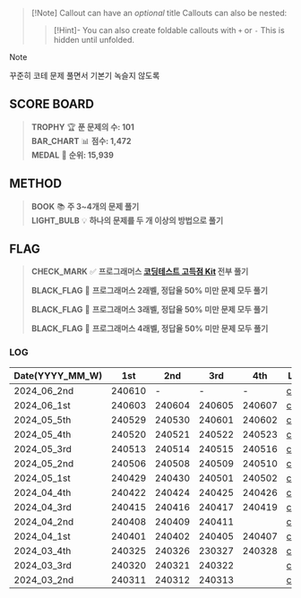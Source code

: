 > [!Note] Callout can have an _optional_ title
> Callouts can also be nested:
> > [!Hint]- You can also create foldable callouts with `+` or `-`
> > This is hidden until unfolded.

> [!NOTE]
> 꾸준히 코테 문제 풀면서 기본기 녹슬지 않도록

## SCORE BOARD

> **TROPHY**
> 🏆 **푼 문제의 수: 101**  
> **BAR_CHART**
> 📊 **점수: 1,472**  
> **MEDAL**
> 🏅 **순위: 15,939**

## METHOD

> **BOOK**
> 📚 **주 3~4개의 문제 풀기**  
> **LIGHT_BULB**
> 💡 **하나의 문제를 두 개 이상의 방법으로 풀기**

## FLAG

> **CHECK_MARK**
> ✅ **프로그래머스 [코딩테스트 고득점 Kit](https://school.programmers.co.kr/learn/challenges?tab=algorithm_practice_kit) 전부 풀기**
>
> **BLACK_FLAG**
> 🚩 **프로그래머스 2래벨, 정답율 50% 미만 문제 모두 풀기**
>
> **BLACK_FLAG**
> 🚩 **프로그래머스 3래벨, 정답율 50% 미만 문제 모두 풀기**
>
> **BLACK_FLAG**
> 🚩 **프로그래머스 4래벨, 정답율 50% 미만 문제 모두 풀기**

### LOG

| Date(YYYY_MM_W) | 1st | 2nd | 3rd | 4th | Link |
| -------------| ------- | ------- | ------- | ------- | ---------------- |
| 2024_06_2nd | 240610 | - | - | - | [code](/2024_06_1st.ipynb) |
| 2024_06_1st | 240603 | 240604 | 240605 | 240607 | [code](/2024_06_1st.ipynb) |
| 2024_05_5th | 240529 | 240530 | 240601 | 240602 | [code](/2024_05_5th.ipynb) |
| 2024_05_4th | 240520 | 240521 | 240522 | 240523 | [code](/2024_05_4th.ipynb) |
| 2024_05_3rd | 240513 | 240514 | 240515| 240516 | [code](/2024_05_3rd.ipynb) |
| 2024_05_2nd | 240506 | 240508 | 240509 | 240510 | [code](/2024_05_2nd.ipynb) |
| 2024_05_1st | 240429 | 240430 | 240501 | 240502 | [code](/2024_05_1st.ipynb) |
| 2024_04_4th | 240422 | 240424 | 240425 | 240426 | [code](/2024_04_4th.ipynb) |
| 2024_04_3rd | 240415 | 240416 | 240417 | 240419 | [code](/2024_04_3rd.ipynb) |
| 2024_04_2nd | 240408 | 240409 | 240411 |  | [code](/2024_04_2nd.ipynb) |
| 2024_04_1st | 240401 | 240402 | 240405 | 240407 | [code](/2024_04_1st.ipynb) |
| 2024_03_4th | 240325 | 240326 | 230327 | 240328 | [code](/2024_03_4th.ipynb) |
| 2024_03_3rd | 240320 | 240321 | 240322 |  | [code](/2024_03_3rd.ipynb) |
| 2024_03_2nd | 240311 | 240312 | 240313 |  | [code](/2024_03_2nd.ipynb) |
